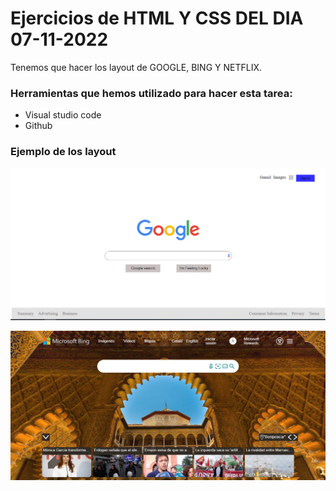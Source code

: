 # Ejercicios de HTML Y CSS DEL DIA 07-11-2022

Tenemos que hacer los layout de GOOGLE, BING Y NETFLIX.


### Herramientas que hemos utilizado para hacer esta tarea:
* Visual studio code
* Github

### Ejemplo de los layout

![foto de google](imagenes/google.PNG)

![foto de bing](imagenes/bing.PNG)